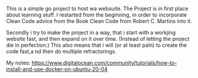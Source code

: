 This is a simple go project to host wa websuite.
The Project is in first place about learning stuff. 
I restarted from the beginning, in order to incorporate Clean Code advice from the Book Clean Code from Robert C. Martins into it.

Secondly i try to make the project in a way, that i start with a workjing website fast, and then expand on it over time. (Instead of letting the project die in perfection.)
This also means that i will (or at least paln) to create the code fast,a nd then do multiple refractorings.

My notes:
https://www.digitalocean.com/community/tutorials/how-to-install-and-use-docker-on-ubuntu-20-04
